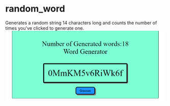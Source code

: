 # random_word
Generates a random string 14 characters long and counts the number of times you've clicked to generate one.
<img src="https://github.com/Mortr0n/random_word/blob/e575d517927c3c7228f5ec9ae8ae06c2b144ea46/Random_wordfix.PNG">
